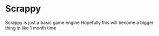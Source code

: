 # Scrappy

Scrappy is just a basic game engine
Hopefully this will become a bigger thing in like 1 month time
